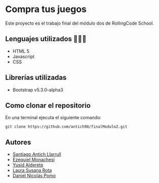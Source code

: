 # Compra tus juegos
Este proyecto es el trabajo final del módulo dos de RollingCode School. 
## Lenguajes utilizados 👨🏻‍💻
- HTML 5 
- Javascript
- CSS
## Librerías utilizadas
- Bootstrap v5.3.0-alpha3
## Como clonar el repositorio
En una terminal ejecuta el siguiente comando:
```
git clone https://github.com/antich98/finalModulo2.git
```
## Autores
- [Santiago Antich Llarrull](https://github.com/antich98) 
- [Ezequiel Monachesi](https://github.com/ezequielmonachesi)
- [Yusid Alderete]()
- [Laura Susana Rota](https://github.com/RLauraS)
- [Daniel Nicolás Pomo](https://github.com/danielPomo)